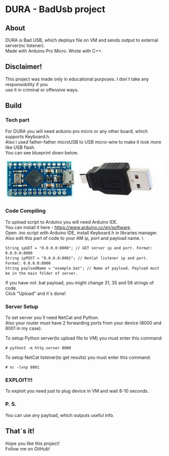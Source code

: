 # DURA - BadUsb project
## About
DURA is Bad USB, which deploys file on VM and sends output to external server(nc listener). \
Made with Arduino Pro Micro. Wrote with C++. 
## Disclaimer!
This project was made only in educational purposes. I don`t take any responsobility if you \
use it in criminal or offensive ways.
## Build
### Tech part
For DURA you will need arduino pro micro or any other board, which supports Keyboard.h. \
Also i used father-father microUSB to USB micro-wire to make it look more like USB flash. \
You can see blueprint down below.

![Alt text](assets/shema.png "title")

### Code Compiling
To upload script to Arduino you will need Arduino IDE. \
You can install it here - https://www.arduino.cc/en/software. \
Open .ino script with Arduino IDE, install Keyboard.h in libraries manager.\
Also edit this part of code to your AM ip, port and payload name. \
```
String ipGET = "0.0.0.0:8000"; // GET server ip and port. Format: 0.0.0.0:8000
String ipPOST = "0.0.0.0:8001"; // NetCat listener ip and port. Format: 0.0.0.0:8000
String payloadName = "example.bat"; // Name of payload. Payload must be in the main folder of server.
```
If you have not .bat payload, you might change 31, 35 and 58 strings of code. \
Click "Upload" and it`s done! 

### Server Setup
To set server you`ll need NetCat and Python. \
Also your router must have 2 forwarding ports from your device (8000 and 8001 in my case). 

To setup Python server(to upload file to VM) you must enter this command:
```
# python3 -m http.server 8000
```

To setup NetCat listener(to get results) you must enter this command:
```
# nc -lvnp 8001
```
### EXPLOIT!!!
To exploit you need just to plug device in VM and wait 8-10 seconds.

### P. S.
You can use any payload, which outputs useful info.

## That`s it!
Hope you like this project! \
Follow me on GitHub!


